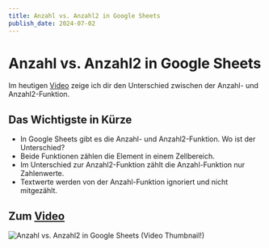 ```yaml
---
title: Anzahl vs. Anzahl2 in Google Sheets
publish_date: 2024-07-02
---
```


# Anzahl vs. Anzahl2 in Google Sheets

Im heutigen [Video](https://youtu.be/xRUzn7GFpXc) zeige ich dir den Unterschied zwischen der Anzahl- und Anzahl2-Funktion. 

## Das Wichtigste in Kürze

- In Google Sheets gibt es die Anzahl- und Anzahl2-Funktion. Wo ist der Unterschied?
- Beide Funktionen zählen die Element in einem Zellbereich.
- Im Unterschied zur Anzahl2-Funktion zählt die Anzahl-Funktion nur Zahlenwerte.
- Textwerte werden von der Anzahl-Funktion ignoriert und nicht mitgezählt.

## Zum [Video](https://youtu.be/xRUzn7GFpXc)

![Anzahl vs. Anzahl2 in Google Sheets (Video Thumbnail!)](../../thumbnails/Fertig607.jpg "Anzahl vs. Anzahl2 in Google Sheets (Video Thumbnail!)")
